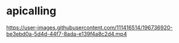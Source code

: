 # apicalling




https://user-images.githubusercontent.com/111416514/196736920-be3ebd0a-5d4d-44f7-8ada-e139f4a8c2d4.mp4

